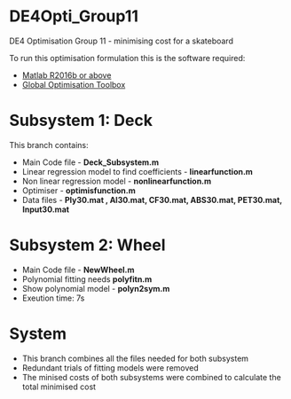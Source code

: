 # DE4Opti_Group11
DE4 Optimisation Group 11 - minimising cost for a skateboard

To run this optimisation formulation this is the software required:
* [Matlab R2016b or above](https://uk.mathworks.com/products/matlab.html?requestedDomain=)
* [Global Optimisation Toolbox](https://uk.mathworks.com/products/global-optimization.html) 


# Subsystem 1: Deck 
This branch contains:
* Main Code file - **Deck_Subsystem.m**
* Linear regression model to find coefficients - **linearfunction.m**
* Non linear regression model - **nonlinearfunction.m**
* Optimiser - **optimisfunction.m**
* Data files - **Ply30.mat , Al30.mat, CF30.mat, ABS30.mat, PET30.mat, Input30.mat**

# Subsystem 2: Wheel
* Main Code file - **NewWheel.m**
* Polynomial fitting needs **polyfitn.m**
* Show polynomial model - **polyn2sym.m**
* Exeution time: 7s

# System
* This branch combines all the files needed for both subsystem
* Redundant trials of fitting models were removed
* The minised costs of both subsystems were combined to calculate the total minimised cost
